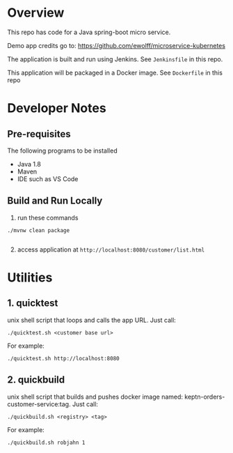 # Overview

This repo has code for a Java spring-boot micro service.

Demo app credits go to: https://github.com/ewolff/microservice-kubernetes

The application is built and run using Jenkins.  See ```Jenkinsfile``` in this repo.

This application will be packaged in a Docker image.  See ```Dockerfile``` in this repo

# Developer Notes

## Pre-requisites

The following programs to be installed
* Java 1.8
* Maven
* IDE such as VS Code

## Build and Run Locally

1. run these commands
  ```
  ./mvnw clean package
   
  ```
2. access application at ```http://localhost:8080/customer/list.html```

# Utilities

## 1. quicktest

unix shell script that loops and calls the app URL.  Just call:

```./quicktest.sh <customer base url>```

For example:

```./quicktest.sh http://localhost:8080```

## 2. quickbuild

unix shell script that builds and pushes docker image named: keptn-orders-customer-service:tag.  Just call:

```./quickbuild.sh <registry> <tag>```

For example:

```./quickbuild.sh robjahn 1```

